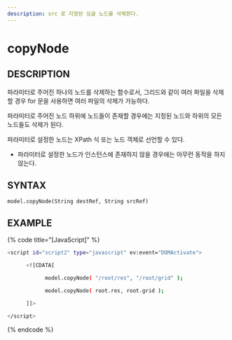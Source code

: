 ```yaml
---
description: src 로 지정된 싱글 노드를 삭제한다.
---
```


# copyNode

## DESCRIPTION

파라미터로 주어진 하나의 노드를 삭제하는 함수로서, 그리드와 같이 여러 파일을 삭제할 경우 for 문을 사용하면 여러 파일의 삭제가 가능하다.

파라미터로 주어진 노드 하위에 노드들이 존재할 경우에는 지정된 노드와 하위의 모든 노드들도 삭제가 된다.

파라미터로 설정한 노드는 XPath 식 또는 노드 객체로 선언할 수 있다.

* 파라미터로 설정한 노드가 인스턴스에 존재하지 않을 경우에는 아무런 동작을 하지 않는다. 

## SYNTAX

```
model.copyNode(String destRef, String srcRef) 
```

## EXAMPLE

{% code title="\[JavaScript\]" %}
```bash
<script id="script2" type="javascript" ev:event="DOMActivate">

      <![CDATA[

            model.copyNode( "/root/res", "/root/grid" );

            model.copyNode( root.res, root.grid );

      ]]>

</script>

```
{% endcode %}






